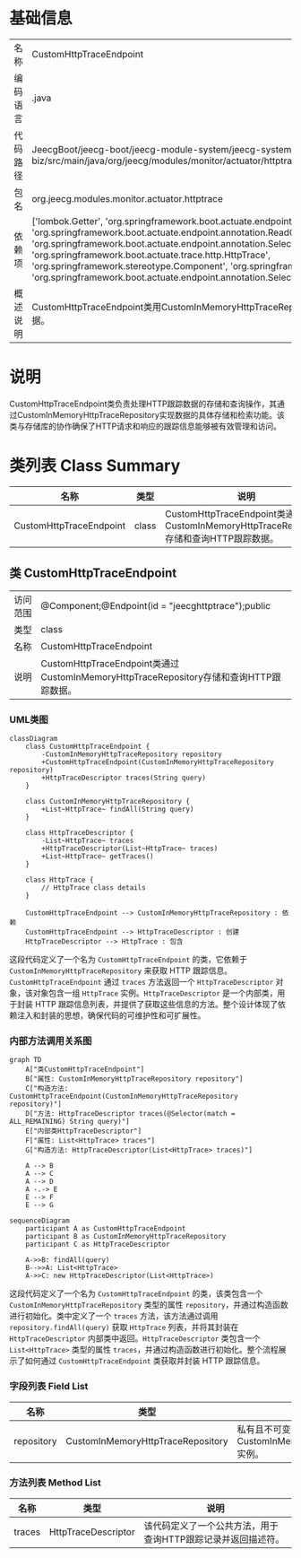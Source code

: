 # 基础信息

|      |      |
|------|------|
| 名称 | CustomHttpTraceEndpoint |
| 编码语言 | .java |
| 代码路径 | JeecgBoot/jeecg-boot/jeecg-module-system/jeecg-system-biz/src/main/java/org/jeecg/modules/monitor/actuator/httptrace/CustomHttpTraceEndpoint.java |
| 包名 | org.jeecg.modules.monitor.actuator.httptrace |
| 依赖项 | ['lombok.Getter', 'org.springframework.boot.actuate.endpoint.annotation.Endpoint', 'org.springframework.boot.actuate.endpoint.annotation.ReadOperation', 'org.springframework.boot.actuate.endpoint.annotation.Selector', 'org.springframework.boot.actuate.trace.http.HttpTrace', 'org.springframework.stereotype.Component', 'org.springframework.util.Assert', 'java.util.List', 'org.springframework.boot.actuate.endpoint.annotation.Selector.Match.ALL_REMAINING'] |
| 概述说明 | CustomHttpTraceEndpoint类用CustomInMemoryHttpTraceRepository存储和查询HTTP跟踪数据。 |

# 说明

CustomHttpTraceEndpoint类负责处理HTTP跟踪数据的存储和查询操作，其通过CustomInMemoryHttpTraceRepository实现数据的具体存储和检索功能。该类与存储库的协作确保了HTTP请求和响应的跟踪信息能够被有效管理和访问。

# 类列表 Class Summary

| 名称   | 类型  | 说明 |
|-------|------|-------------|
| CustomHttpTraceEndpoint | class | CustomHttpTraceEndpoint类通过CustomInMemoryHttpTraceRepository存储和查询HTTP跟踪数据。 |



## 类 CustomHttpTraceEndpoint

|      |      |
|------|------|
| 访问范围 | @Component;@Endpoint(id = "jeecghttptrace");public |
| 类型 | class |
| 名称 | CustomHttpTraceEndpoint |
| 说明 | CustomHttpTraceEndpoint类通过CustomInMemoryHttpTraceRepository存储和查询HTTP跟踪数据。 |


### UML类图

```mermaid
classDiagram
    class CustomHttpTraceEndpoint {
        -CustomInMemoryHttpTraceRepository repository
        +CustomHttpTraceEndpoint(CustomInMemoryHttpTraceRepository repository)
        +HttpTraceDescriptor traces(String query)
    }

    class CustomInMemoryHttpTraceRepository {
        +List~HttpTrace~ findAll(String query)
    }

    class HttpTraceDescriptor {
        -List~HttpTrace~ traces
        +HttpTraceDescriptor(List~HttpTrace~ traces)
        +List~HttpTrace~ getTraces()
    }

    class HttpTrace {
        // HttpTrace class details
    }

    CustomHttpTraceEndpoint --> CustomInMemoryHttpTraceRepository : 依赖
    CustomHttpTraceEndpoint --> HttpTraceDescriptor : 创建
    HttpTraceDescriptor --> HttpTrace : 包含
```

这段代码定义了一个名为 `CustomHttpTraceEndpoint` 的类，它依赖于 `CustomInMemoryHttpTraceRepository` 来获取 HTTP 跟踪信息。`CustomHttpTraceEndpoint` 通过 `traces` 方法返回一个 `HttpTraceDescriptor` 对象，该对象包含一组 `HttpTrace` 实例。`HttpTraceDescriptor` 是一个内部类，用于封装 HTTP 跟踪信息列表，并提供了获取这些信息的方法。整个设计体现了依赖注入和封装的思想，确保代码的可维护性和可扩展性。


### 内部方法调用关系图

```mermaid
graph TD
    A["类CustomHttpTraceEndpoint"]
    B["属性: CustomInMemoryHttpTraceRepository repository"]
    C["构造方法: CustomHttpTraceEndpoint(CustomInMemoryHttpTraceRepository repository)"]
    D["方法: HttpTraceDescriptor traces(@Selector(match = ALL_REMAINING) String query)"]
    E["内部类HttpTraceDescriptor"]
    F["属性: List<HttpTrace> traces"]
    G["构造方法: HttpTraceDescriptor(List<HttpTrace> traces)"]

    A --> B
    A --> C
    A --> D
    A -.-> E
    E --> F
    E --> G
```

```mermaid
sequenceDiagram
    participant A as CustomHttpTraceEndpoint
    participant B as CustomInMemoryHttpTraceRepository
    participant C as HttpTraceDescriptor

    A->>B: findAll(query)
    B-->>A: List<HttpTrace>
    A->>C: new HttpTraceDescriptor(List<HttpTrace>)
```

这段代码定义了一个名为 `CustomHttpTraceEndpoint` 的类，该类包含一个 `CustomInMemoryHttpTraceRepository` 类型的属性 `repository`，并通过构造函数进行初始化。类中定义了一个 `traces` 方法，该方法通过调用 `repository.findAll(query)` 获取 `HttpTrace` 列表，并将其封装在 `HttpTraceDescriptor` 内部类中返回。`HttpTraceDescriptor` 类包含一个 `List<HttpTrace>` 类型的属性 `traces`，并通过构造函数进行初始化。整个流程展示了如何通过 `CustomHttpTraceEndpoint` 类获取并封装 HTTP 跟踪信息。

### 字段列表 Field List

| 名称  | 类型  | 说明 |
|-------|-------|------|
| repository | CustomInMemoryHttpTraceRepository | 私有且不可变的CustomInMemoryHttpTraceRepository实例。 |

### 方法列表 Method List

| 名称  | 类型  | 说明 |
|-------|-------|------|
| traces | HttpTraceDescriptor | 该代码定义了一个公共方法，用于查询HTTP跟踪记录并返回描述符。 |




